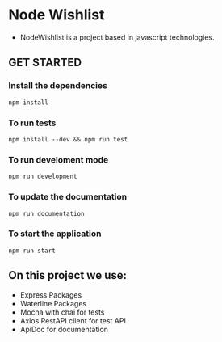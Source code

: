 # Node Wishlist

* NodeWishlist is a project based in javascript technologies.

## GET STARTED

### Install the dependencies
    npm install

### To run tests
    npm install --dev && npm run test

### To run develoment mode
    npm run development

### To update the documentation
    npm run documentation

### To start the application
    npm run start

## On this project we use:

- Express Packages
- Waterline Packages
- Mocha with chai for tests
- Axios RestAPI client for test API
- ApiDoc for documentation